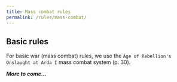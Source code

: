 ```yaml
---
title: Mass combat rules
permalink: /rules/mass-combat/
---
```


## Basic rules

For basic war (mass combat) rules, we use the `Age of Rebellion's Onslaught at Arda I` mass combat system (p. 30).

_**More to come...**_
